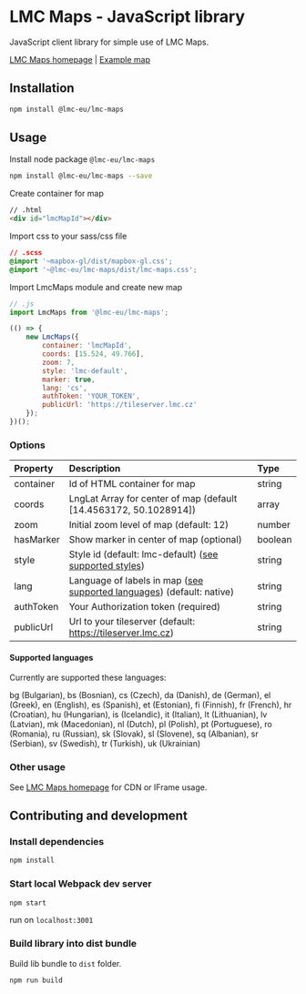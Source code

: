 # LMC Maps - JavaScript library

JavaScript client library for simple use of LMC Maps.

[LMC Maps homepage](https://maps.lmc.cz/) | [Example map](https://maps.lmc.cz/map.html?lng=18.2992239&lat=49.8455919&zoom=14&hasMarker&auth_token=eyJhbGciOiJSUzI1NiIsImtpZCI6ImptSThuUHFTR3JTNGFVLWdqajVTamp3R1ZoRSIsInR5cCI6IkpXVCJ9.eyJzaWQiOiJnaXMtdGlsZXNlcnZlciIsImF6cCI6Imdpcy1kZW1vLWFjY291bnQiLCJhdWQiOiJnaXMtdGlsZXNlcnZlciIsImV4cCI6MTU4OTk3ODA5NiwianRpIjoiZTVhMWRiZmEtMGM4NC00NzM0LWI5ZDItNTQzMjYzZGFkMmExIiwiaWF0IjoxNTc0NDI2MDk2LCJpc3MiOiJzaWdub3IiLCJuYmYiOjE1NzQ0MjYwOTYsInN1YiI6ImFjdGlvbi1yZXF1ZXN0LXRva2VuIn0.VNosmSfKsZlLi1aY7wj6mrOL16a7c_aQX_GtAVp7nI0UTKSUOsUPFkuXNk079l06RlYcN7_q0lh5sWcWCeEV4MH4n_QcFaWeqhm0BjUpM-TQslUp3r6tWS3crt_HaU9teoXhNaHfOLj6OplUOTXmnEw13tbH_kUwm66NOYRJG9S6jdJVDKC-M4zE5u-AuNNU-rXAdttjY2ctdNQ9SUYQjGyJUKewGVcw1D6H_cxF7S3FSjkRh_NzNdgztKKNSfmh_qRgDe-ti_nSOndlSL2cXF0oG0fC2tUS5KV6Sg3ury0lJr71ZCtb3WB874ueR6TGBsYTuEw3jnXvwIElmhAyLA)

## Installation

```bash
npm install @lmc-eu/lmc-maps
```

## Usage

Install node package `@lmc-eu/lmc-maps`

```bash
npm install @lmc-eu/lmc-maps --save
```

Create container for map

```html
// .html
<div id="lmcMapId"></div>
```

Import css to your sass/css file

```css
// .scss
@import '~mapbox-gl/dist/mapbox-gl.css';
@import '~@lmc-eu/lmc-maps/dist/lmc-maps.css';
```

Import LmcMaps module and create new map

```js
// .js
import LmcMaps from '@lmc-eu/lmc-maps';

(() => {
    new LmcMaps({
        container: 'lmcMapId',
        coords: [15.524, 49.766],
        zoom: 7,
        style: 'lmc-default',
        marker: true,
        lang: 'cs',
        authToken: 'YOUR_TOKEN',
        publicUrl: 'https://tileserver.lmc.cz'
    });
})();
```

### Options

| Property    | Description | Type     |
| :---        | :---        | :---     |
| container   | Id of HTML container for map | string
| coords      | LngLat Array for center of map (default [14.4563172, 50.1028914]) | array
| zoom        | Initial zoom level of map (default: 12) | number
| hasMarker   | Show marker in center of map (optional) | boolean
| style       | Style id (default: lmc-default) ([see supported styles](https://maps.lmc.cz/#styles))  | string
| lang        | Language of labels in map ([see supported languages](#supported-languages)) (default: native) | string
| authToken   | Your Authorization token (required) | string
| publicUrl   | Url to your tileserver (default: https://tileserver.lmc.cz) | string

#### Supported languages <a name="supported-languages"></a>

Currently are supported these languages:

bg (Bulgarian), bs (Bosnian), cs (Czech), da (Danish), de (German), el (Greek), en (English), es (Spanish), et (Estonian), fi (Finnish), fr (French), hr (Croatian), hu (Hungarian), is (Icelandic), it (Italian), lt (Lithuanian), lv (Latvian), mk (Macedonian), nl (Dutch), pl (Polish), pt (Portuguese), ro (Romania), ru (Russian), sk (Slovak), sl (Slovene), sq (Albanian), sr (Serbian), sv (Swedish), tr (Turkish), uk (Ukrainian)

### Other usage

See [LMC Maps homepage](https://maps.lmc.cz/) for CDN or IFrame usage.

## Contributing and development

### Install dependencies

```bash
npm install
```

### Start local Webpack dev server

```bash
npm start
```

run on `localhost:3001`

### Build library into dist bundle

Build lib bundle to `dist` folder.

```bash
npm run build
```

